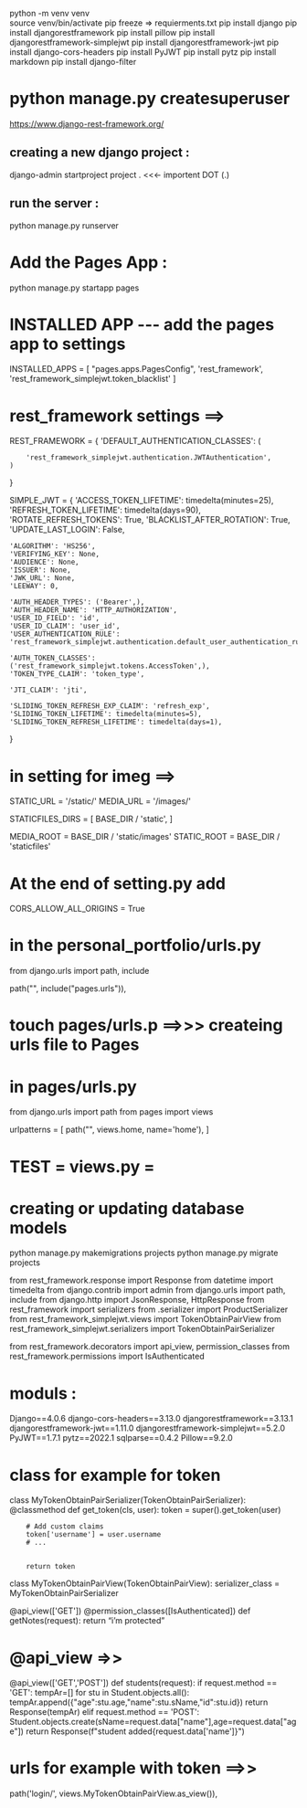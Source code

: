 python -m venv venv  
source venv/bin/activate
pip freeze => requierments.txt
pip install django 
pip install djangorestframework
pip install pillow
pip install djangorestframework-simplejwt
pip install djangorestframework-jwt
pip install django-cors-headers
pip install PyJWT
pip install pytz
pip install markdown 
pip install django-filter

# python manage.py createsuperuser


https://www.django-rest-framework.org/

## creating a new django project :
django-admin startproject project .     <<<-  importent DOT (.)

##  run the server :
python manage.py runserver 

# Add the Pages App : 
python manage.py startapp pages

#   INSTALLED APP --- add the pages app to settings 
INSTALLED_APPS = [
    "pages.apps.PagesConfig",
     'rest_framework',
    'rest_framework_simplejwt.token_blacklist'
]
# rest_framework settings ==>

REST_FRAMEWORK = {
    'DEFAULT_AUTHENTICATION_CLASSES': (
 
        'rest_framework_simplejwt.authentication.JWTAuthentication',
    )
}


SIMPLE_JWT = {
    'ACCESS_TOKEN_LIFETIME': timedelta(minutes=25),
    'REFRESH_TOKEN_LIFETIME': timedelta(days=90),
    'ROTATE_REFRESH_TOKENS': True,
    'BLACKLIST_AFTER_ROTATION': True,
    'UPDATE_LAST_LOGIN': False,
 
    'ALGORITHM': 'HS256',
    'VERIFYING_KEY': None,
    'AUDIENCE': None,
    'ISSUER': None,
    'JWK_URL': None,
    'LEEWAY': 0,
 
    'AUTH_HEADER_TYPES': ('Bearer',),
    'AUTH_HEADER_NAME': 'HTTP_AUTHORIZATION',
    'USER_ID_FIELD': 'id',
    'USER_ID_CLAIM': 'user_id',
    'USER_AUTHENTICATION_RULE': 'rest_framework_simplejwt.authentication.default_user_authentication_rule',
 
    'AUTH_TOKEN_CLASSES': ('rest_framework_simplejwt.tokens.AccessToken',),
    'TOKEN_TYPE_CLAIM': 'token_type',
 
    'JTI_CLAIM': 'jti',
 
    'SLIDING_TOKEN_REFRESH_EXP_CLAIM': 'refresh_exp',
    'SLIDING_TOKEN_LIFETIME': timedelta(minutes=5),
    'SLIDING_TOKEN_REFRESH_LIFETIME': timedelta(days=1),
}

# in setting for imeg ==> 
STATIC_URL = '/static/'
MEDIA_URL = '/images/'


STATICFILES_DIRS = [
    BASE_DIR / 'static',
   ]




MEDIA_ROOT = BASE_DIR / 'static/images'
STATIC_ROOT = BASE_DIR / 'staticfiles'
# At the end of setting.py add
CORS_ALLOW_ALL_ORIGINS = True

#  in the personal_portfolio/urls.py
from django.urls import path, include

path("", include("pages.urls")),

# touch pages/urls.p ==>>> createing urls file to Pages

#  in pages/urls.py
from django.urls import path
from pages import views

urlpatterns = [
    path("", views.home, name='home'),
]

# TEST = views.py =



# creating or updating database models
 python manage.py makemigrations projects
 python manage.py migrate projects




from rest_framework.response import Response
from datetime import timedelta
from django.contrib import admin
from django.urls import path, include
from django.http import JsonResponse, HttpResponse
from rest_framework import serializers
from .serializer import ProductSerializer
from rest_framework_simplejwt.views import TokenObtainPairView
from rest_framework_simplejwt.serializers import TokenObtainPairSerializer

from rest_framework.decorators import api_view, permission_classes
from rest_framework.permissions import IsAuthenticated





# moduls : 
Django==4.0.6
django-cors-headers==3.13.0
djangorestframework==3.13.1
djangorestframework-jwt==1.11.0
djangorestframework-simplejwt==5.2.0
PyJWT==1.7.1
pytz==2022.1
sqlparse==0.4.2
Pillow==9.2.0


# class for example for token 
class MyTokenObtainPairSerializer(TokenObtainPairSerializer):
    @classmethod
    def get_token(cls, user):
        token = super().get_token(user)


        # Add custom claims
        token['username'] = user.username
        # ...


        return token




class MyTokenObtainPairView(TokenObtainPairView):
    serializer_class = MyTokenObtainPairSerializer


@api_view(['GET'])
@permission_classes([IsAuthenticated])
def getNotes(request):
	return “i’m protected”


# @api_view =>> 
@api_view(['GET','POST'])
def students(request):
    if request.method == 'GET':
        tempAr=[]
        for stu in Student.objects.all():
            tempAr.append({"age":stu.age,"name":stu.sName,"id":stu.id})
        return Response(tempAr)
    elif request.method == 'POST':
        Student.objects.create(sName=request.data["name"],age=request.data["age"])
        return Response(f"student added{request.data['name']}")      

# urls for example with token  ==>> 
path('login/', views.MyTokenObtainPairView.as_view()),        